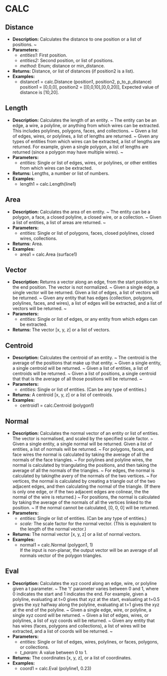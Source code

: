# CALC    

## Distance  
* **Description:** Calculates the distance to one position or a list of positions.
~  
* **Parameters:**  
  * *entities1:* First position.  
  * *entities2:* Second position, or list of positions.  
  * *method:* Enum; distance or min_distance.  
* **Returns:** Distance, or list of distances (if position2 is a list).  
* **Examples:**  
  * distance1 = calc.Distance (position1, position2, p_to_p_distance)  
    position1 = [0,0,0], position2 = [[0,0,10],[0,0,20]], Expected value of distance is [10,20].
  
  
## Length  
* **Description:** Calculates the length of an entity.
~
The entity can be an edge, a wire, a polyline, or anything from which wires can be extracted.
This includes polylines, polygons, faces, and collections.
~
Given a list of edges, wires, or polylines, a list of lengths are returned.
~
Given any types of entities from which wires can be extracted, a list of lengths are returned.
For example, given a single polygon, a list of lengths are returned (since a polygon may have multiple wires).
~  
* **Parameters:**  
  * *entities:* Single or list of edges, wires, or polylines, or other entities from which wires can be extracted.  
* **Returns:** Lengths, a number or list of numbers.  
* **Examples:**  
  * length1 = calc.Length(line1)
  
  
## Area  
* **Description:** Calculates the area of en entity.
~
The entity can be a polygon, a face, a closed polyline, a closed wire, or a collection.
~
Given a list of entities, a list of areas are returned.
~  
* **Parameters:**  
  * *entities:* Single or list of polygons, faces, closed polylines, closed wires, collections.  
* **Returns:** Area.  
* **Examples:**  
  * area1 = calc.Area (surface1)
  
  
## Vector  
* **Description:** Returns a vector along an edge, from the start position to the end position.
The vector is not normalized.
~
Given a single edge, a single vector will be returned. Given a list of edges, a list of vectors will be returned.
~
Given any entity that has edges (collection, polygons, polylines, faces, and wires),
a list of edges will be extracted, and a list of vectors will be returned.
~  
* **Parameters:**  
  * *entities:* Single or list of edges, or any entity from which edges can be extracted.  
* **Returns:** The vector [x, y, z] or a list of vectors.  
  
## Centroid  
* **Description:** Calculates the centroid of an entity.
~
The centroid is the average of the positions that make up that entity.
~
Given a single entity, a single centroid will be returned.
~
Given a list of entities, a list of centroids will be returned.
~
Given a list of positions, a single centroid that that is the average of all those positions will be returned.
~  
* **Parameters:**  
  * *entities:* Single or list of entities. (Can be any type of entities.)  
* **Returns:** A centroid [x, y, z] or a list of centroids.  
* **Examples:**  
  * centroid1 = calc.Centroid (polygon1)
  
  
## Normal  
* **Description:** Calculates the normal vector of an entity or list of entities. The vector is normalised, and scaled
by the specified scale factor.
~
Given a single entity, a single normal will be returned. Given a list of entities, a list of normals will be returned.
~
For polygons, faces, and face wires the normal is calculated by taking the average of all the normals of the face triangles.
~
For polylines and polyline wires, the normal is calculated by triangulating the positions, and then
taking the average of all the normals of the triangles.
~
For edges, the normal is calculated by takingthe avery of the normals of the two vertices.
~
For vertices, the normal is calculated by creating a triangle out of the two adjacent edges,
and then calculating the normal of the triangle.
(If there is only one edge, or if the two adjacent edges are colinear, the the normal of the wire is returned.)
~
For positions, the normal is calculated by taking the average of the normals of all the vertices linked to the position.
~
If the normal cannot be calculated, [0, 0, 0] will be returned.  
* **Parameters:**  
  * *entities:* Single or list of entities. (Can be any type of entities.)  
  * *scale:* The scale factor for the normal vector. (This is equivalent to the length of the normal vector.)  
* **Returns:** The normal vector [x, y, z] or a list of normal vectors.  
* **Examples:**  
  * normal1 = calc.Normal (polygon1, 1)  
    If the input is non-planar, the output vector will be an average of all normals vector of the polygon triangles.
  
  
## Eval  
* **Description:** Calculates the xyz coord along an edge, wire, or polyline given a t parameter.
~
The 't' parameter varies between 0 and 1, where 0 indicates the start and 1 indicates the end.
For example, given a polyline,
evaluating at t=0 gives that xyz at the start,
evaluating at t=0.5 gives the xyz halfway along the polyline,
evaluating at t=1 gives the xyz at the end of the polyline.
~
Given a single edge, wire, or polyline, a single xyz coord will be returned.
~
Given a list of edges, wires, or polylines, a list of xyz coords will be returned.
~
Given any entity that has wires (faces, polygons and collections),
a list of wires will be extracted, and a list of coords will be returned.
~  
* **Parameters:**  
  * *entities:* Single or list of edges, wires, polylines, or faces, polygons, or collections.  
  * *t_param:* A value between 0 to 1.  
* **Returns:** The coordinates [x, y, z], or a list of coordinates.  
* **Examples:**  
  * coord1 = calc.Eval (polyline1, 0.23)
  
  
